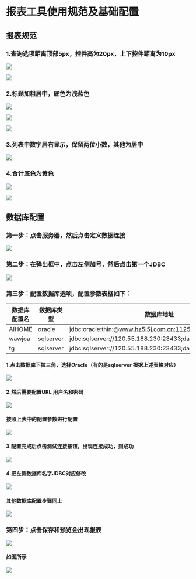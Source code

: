 
# 报表工具使用规范及基础配置

## 报表规范
### 1.查询选项距离顶部5px，控件高为20px，上下控件距离为10px
![][11]

![][12]
### 2.标题加粗居中，底色为浅蓝色
![][13]

![][14]

![][15]
### 3.列表中数字居右显示，保留两位小数，其他为居中
![][16]
### 4.合计底色为黄色
![][17]

![][18]

## 数据库配置
### 第一步：点击服务器，然后点击定义数据连接
![][1]
### 第二步：在弹出框中，点击左侧加号，然后点击第一个JDBC
![][2]
### 第三步：配置数据库选项，配置参数表格如下：

|   数据库配置名  |  数据库类型   |  数据库地址   |   数据库用户名  |   数据库密码  |
| --- | --- | --- | --- | --- |
|AIHOME|  oracle   |  jdbc:oracle:thin:@www.hz5i5j.com.cn:11251:aihome   |   aihome  |   5i5j6688  |
|  wawjoa   |   sqlserver  | jdbc:sqlserver://120.55.188.230:23433;databaseName=wawjoa    |     fg|  HZwawj85179949   |
|   fg  |   sqlserver  |   jdbc:sqlserver://120.55.188.230:23433;databaseName=fg  |   fg  |  HZwawj85179949   |

####  1.点击数据库下拉三角，选择Oracle（有的是sqlserver 根据上述表格对应）
  ![][3]

  #### 2.然后需要配置URL 用户名和密码
  ![][4]
  #### 按照上表中的配置参数进行配置
  ![][5]
  
  #### 3.配置完成后点击测试连接按钮，出现连接成功，则成功
  ![][6]
   #### 4.把左侧数据库名字JDBC对应修改
   ![][7]
  #### 其他数据库配置步骤同上
  ![][8]
  
 ### 第四步：点击保存和预览会出现报表
 ![][9]
#### 如图所示
![][10]


  [1]: https://www.github.com/codertony/5i5j-document/raw/master/images/1513921306640.jpg
  [2]: https://www.github.com/codertony/5i5j-document/raw/master/images/1513922187545.jpg
  [3]: https://www.github.com/codertony/5i5j-document/raw/master/images/1513922323176.jpg
  [4]: https://www.github.com/codertony/5i5j-document/raw/master/images/1513923259989.jpg
  [5]: https://www.github.com/codertony/5i5j-document/raw/master/images/1513923607284.jpg
  [6]: https://www.github.com/codertony/5i5j-document/raw/master/images/1513923554578.jpg
  [7]: https://www.github.com/codertony/5i5j-document/raw/master/images/1513923861058.jpg
  [8]: https://www.github.com/codertony/5i5j-document/raw/master/images/1513924971251.jpg
  [9]: https://www.github.com/codertony/5i5j-document/raw/master/images/1513925371073.jpg
  [10]: https://www.github.com/codertony/5i5j-document/raw/master/images/1513925490176.jpg
  [11]: https://www.github.com/codertony/5i5j-document/raw/master/images/1513925984193.jpg
  [12]: https://www.github.com/codertony/5i5j-document/raw/master/images/1513927060436.jpg
  [13]: https://www.github.com/codertony/5i5j-document/raw/master/images/1513926841800.jpg
  [14]: https://www.github.com/codertony/5i5j-document/raw/master/images/1513926792943.jpg
  [15]: https://www.github.com/codertony/5i5j-document/raw/master/images/1513926104793.jpg
  [16]: https://www.github.com/codertony/5i5j-document/raw/master/images/1513926303593.jpg
  [17]: https://www.github.com/codertony/5i5j-document/raw/master/images/1513926405332.jpg
  [18]: https://www.github.com/codertony/5i5j-document/raw/master/images/1513927419754.jpg